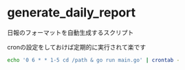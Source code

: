 # generate_daily_report

日報のフォーマットを自動生成するスクリプト

cronの設定をしておけば定期的に実行されて楽です

```bash
echo '0 6 * * 1-5 cd /path & go run main.go' | crontab -
```